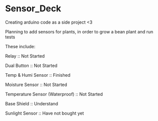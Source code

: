# Sensor_Deck
Creating arduino code as a side project &lt;3

Planning to add sensors for plants, in order to grow a bean plant and run tests

These include:

  Relay :: Not Started
  
  Dual Button :: Not Started
  
  Temp & Humi Sensor :: Finished
  
  Moisture Sensor :: Not Started
  
  Temperature Sensor (Waterproof) :: Not Started
  
  Base Shield :: Understand
  
  Sunlight Sensor :: Have not bought yet
